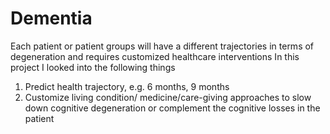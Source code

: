 # Dementia 
Each patient or patient groups will have a different trajectories in terms of degeneration and requires customized healthcare interventions 
In this project I looked into the following things
1. Predict health trajectory, e.g. 6 months, 9 months 
2. Customize living condition/ medicine/care-giving approaches to slow down cognitive degeneration or  complement the cognitive losses in the patient

